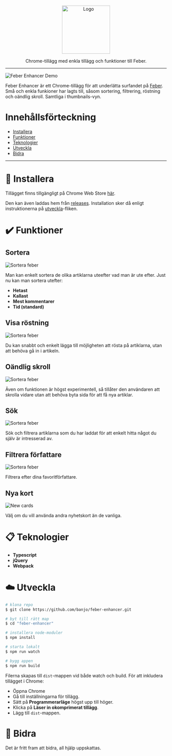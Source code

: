 <p align="center">

  <a href="https://github.com/banjo/feber-enhancer">
    <img src="https://i.imgur.com/jNqP3LS.png" alt="Logo" width="150" style="margin-top: 30px;" >
  </a>

  <p align="center">
    Chrome-tillägg med enkla tillägg och funktioner till Feber.
    <br />
  </p>
</p>

---

![Feber Enhancer Demo](./assets/feber-enhancer-demo.png)

Feber Enhancer är ett Chrome-tillägg för att underlätta surfandet på [Feber](https://www.feber.se). Små och enkla funkioner har lagts till, såsom sortering, filtrering, röstning och oändlig skroll. Samtliga i thumbnails-vyn. 

# Innehållsförteckning
- [Installera](#dart-installera)
- [Funktioner](#heavy_check_mark-funktioner)
- [Teknologier](#clipboard-teknologier)
- [Utveckla](#cloud-utveckla)
- [Bidra](#wrench-bidra)

___

# :dart: Installera
Tillägget finns tillgängligt på Chrome Web Store [här](https://chrome.google.com/webstore/detail/feber-enhancer/lalfpjhemhlifaceeccaamakenlapobm).

Den kan även laddas hem från [releases](https://github.com/banjo/feber-enhancer/releases/latest).
Installation sker då enligt instruktionerna på [utveckla](#cloud-utveckla)-fliken.


# :heavy_check_mark: Funktioner

## Sortera
![Sortera feber](/assets/feber-sort.gif)

Man kan enkelt sortera de olika artiklarna uteefter vad man är ute efter. Just nu kan man sortera utefter:

* **Hetast**
* **Kallast**
* **Mest kommentarer**
* **Tid (standard)**

## Visa röstning
![Sortera feber](/assets/feber-vote.gif)


Du kan snabbt och enkelt lägga till möjligheten att rösta på artiklarna, utan att behöva gå in i artikeln.

## Oändlig skroll
![Sortera feber](/assets/feber-scroll.gif)


Även om funktionen är högst experimentell, så tillåter den användaren att skrolla vidare utan att behöva byta sida för att få nya artiklar.

## Sök
![Sortera feber](/assets/feber-search.gif)

Sök och filtrera artiklarna som du har laddat för att enkelt hitta något du själv är intresserad av.

## Filtrera författare
![Sortera feber](/assets/feber-author.gif)

Filtrera efter dina favoritförfattare.

## Nya kort
 ![New cards](/assets/new-cards.png)

Välj om du vill använda andra nyhetskort än de vanliga.
# :clipboard: Teknologier
* **Typescript**
* **jQuery**
* **Webpack**

# :cloud: Utveckla

```bash
# klona repo
$ git clone https://github.com/banjo/feber-enhancer.git

# byt till rätt map
$ cd "feber-enhancer"

# installera node-moduler
$ npm install

# starta lokalt
$ npm run watch

# bygg appen
$ npm run build
```

Filerna skapas till `dist`-mappen vid både watch och build. För att inkludera tillägget i Chrome:

* Öppna Chrome
* Gå till inställningarna för tillägg.
* Sätt på **Programmerarläge** högst upp till höger.
* Klicka på **Läser in okomprimerat tillägg**.
* Lägg till `dist`-mappen.


# :wrench: Bidra
Det är fritt fram att bidra, all hjälp uppskattas.
